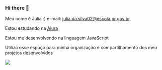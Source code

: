 ### Hi there 👋

Meu nome é Julia :)
e-mail: julia.da.silva02@escola.pr.gov.br.

Estou estudando na [Alura](https://www.alura.com.br)

Estou me desenvolvendo na linguagem JavaScript

Utilizo esse espaço para minha organização e compartilhamento dos meu projetos desenvolvidos


![](https://media.tenor.com/NQfq1liFH-8AAAAd/byuntear-sad.gif)
